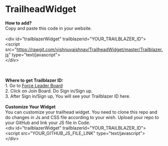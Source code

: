 # TrailheadWidget

<b>How to add?</b>
<br/>
Copy and paste this code in your website.
<br/>
<br/>
&#60;div id="trailblazerWidget" trailblazerid="YOUR_TRAILBLAZER_ID">
<br/>
	&#60;script src="https://rawgit.com/vishnuvaishnav/TrailheadWidget/master/Trailblazer.js" type="text/javascript"></script>
<br/>
&#60;/div>

<br/>
<br/>
<b>Where to get Trailblazer ID:</b>
<br/>
  1. Go to <a href="https://forceleaderboard-developer-edition.na50.force.com">Force Leader Board</a>
<br/>
  2. Click on Join Board. Do Sign in/Sign up. 
<br/>
  3. After Sign in/Sign up, You will see your Trailblazer ID here.
  
<br/>
<br/>
<b>Customize Your Widget</b><br/>
You can customize your trailhead widget. You need to clone this repo and do changes in Js and CSS file according to your wish. Upload your repo to your GitHub and link your JS file in Code.
<br/>
&#60;div id="trailblazerWidget" trailblazerid="YOUR_TRAILBLAZER_ID">
<br/>
	&#60;script src="YOUR_GITHUB_JS_FILE_LINK" type="text/javascript"></script>
<br/>
&#60;/div>
